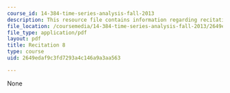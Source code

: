 ```yaml
---
course_id: 14-384-time-series-analysis-fall-2013
description: This resource file contains information regarding recitation 8.
file_location: /coursemedia/14-384-time-series-analysis-fall-2013/2649edaf9c3fd7293a4c146a9a3aa563_MIT14_384F13_rec8.pdf
file_type: application/pdf
layout: pdf
title: Recitation 8
type: course
uid: 2649edaf9c3fd7293a4c146a9a3aa563

---
```

None